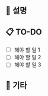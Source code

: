 ## 📄 설명

<!-- 이슈에 대한 설명을 작성해주세요. -->

## 📋 TO-DO

- [ ] 해야 할 일 1
- [ ] 해야 할 일 2
- [ ] 해야 할 일 3

## 🔔 기타

<!-- 기타 사항을 적어주세요. -->
